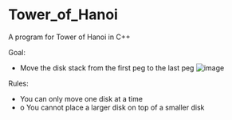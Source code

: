 # Tower_of_Hanoi
A program for Tower of Hanoi in C++

Goal: 
* Move the disk stack from the first peg to the last peg
![image](https://user-images.githubusercontent.com/69769369/174490043-d101b8db-f7b4-4531-8534-02e8feca0906.png)

Rules:
* You can only move one disk at a time
* o You cannot place a larger disk on top of a smaller disk
